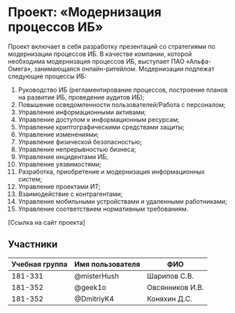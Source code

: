 # Проект: «Модернизация процессов ИБ»

Проект включает в себя разработку презентаций со стратегиями по модернизации процессов ИБ. В качестве компании, которой необходима модернизация процессов ИБ, выступает ПАО «Альфа-Омега», занимающаяся онлайн-ритейлом. Модернизации подлежат следующие процессы ИБ:
1.	Руководство ИБ (регламентирование процессов, построение планов на развитие ИБ, проведение аудитов ИБ);
2.	Повышение осведомленности пользователей/Работа с персоналом;
3.	Управление информационными активами;
4.	Управление доступом к информационным ресурсам;
5.	Управление криптографическими средствами защиты;
6.	Управление изменениями;
7.	Управление физической безопасностью;
8.	Управление непрерывностью бизнеса;
9.	Управление инцидентами ИБ;
10.	Управление уязвимостями;
11.	Разработка, приобретение и модернизация информационных систем;
12.	Управление проектами ИТ;
13.	Взаимодействие с контрагентами;
14.	Управление мобильными устройствами и удаленными работниками;
15.	Управление соответствием нормативным требованиям.



[Ссылка на сайт проекта]

## Участники

| Учебная группа | Имя пользователя | ФИО                      |
|----------------|------------------|--------------------------|
| 181-331        | @misterHush      | Шарипов С.В.             |
| 181-352        | @geek1o          | Овсянников И.В.          |
| 181-352        | @DmitriyK4       | Коняхин Д.С.             |

